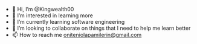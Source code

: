 - 👋 Hi, I’m @Kingwealth00
- 👀 I’m interested in learning more 
- 🌱 I’m currently learning software engineering
- 💞️ I’m looking to collaborate on things that I need to help me learn better
- 📫 How to reach me oniteniolapamilerin@gmail.com

<!---
Kingwealth00/Kingwealth00 is a ✨ special ✨ repository because its `README.md` (this file) appears on your GitHub profile.
You can click the Preview link to take a look at your changes.
--->
